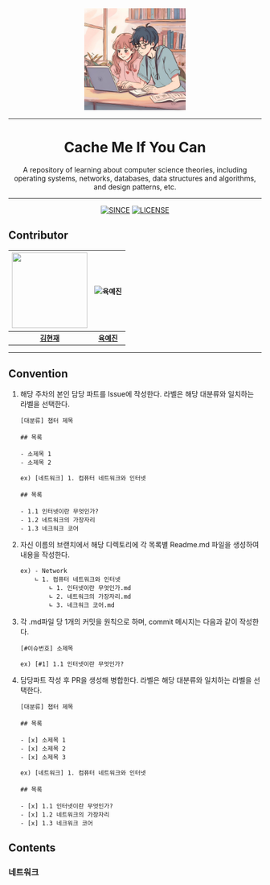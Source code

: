 <div align="center">
    <img src="assets/main.png" width="40%"/>
</div>

----

<div align="center"> <h1> Cache Me If You Can </div>
  
  <div align="center"> A repository of learning about computer science theories, including operating systems, networks, databases, data structures and algorithms, and design patterns, etc.  </div>

----

<div align=center>


[![SINCE](https://img.shields.io/badge/Since-2025.03.24-red)](https://github.com/WooVictory/Ready-For-Tech-Interview)
[![LICENSE](https://img.shields.io/badge/license-MIT-yellowgreen)](https://github.com/WooVictory/Ready-For-Tech-Interview/blob/master/LICENSE)

</div>


## Contributor
<div align="center">

| <img src="https://avatars.githubusercontent.com/u/156046839?v=4" width="150" height="150"/> | <img src="https://avatars.githubusercontent.com/u/156047141?v=4" alt="육예진" width="150"> |
| :-----------------------------------------------------------------------------------------: | :----------------------------------------------------------------------------------------: |
|**[김현재](https://github.com/Kguswo)**|**[육예진](https://github.com/yngbao97)**|
---
</div>

## Convention
1. 해당 주차의 본인 담당 파트를 Issue에 작성한다. 라벨은 해당 대분류와 일치하는 라벨을 선택한다.
    ```
    [대분류] 챕터 제목

    ## 목록

    - 소제목 1
    - 소제목 2
    ```

    ```
    ex) [네트워크] 1. 컴퓨터 네트워크와 인터넷
    
    ## 목록

    - 1.1 인터넷이란 무엇인가?
    - 1.2 네트워크의 가장자리
    - 1.3 네크워크 코어
    ```

2. 자신 이름의 브랜치에서 해당 디렉토리에 각 목록별 Readme.md 파일을 생성하여 내용을 작성한다.
    ```cmd
    ex) - Network
        ∟ 1. 컴퓨터 네트워크와 인터넷
            ∟ 1. 인터넷이란 무엇인가.md
            ∟ 2. 네트워크의 가장자리.md
            ∟ 3. 네크워크 코어.md
    ```
3. 각 .md파일 당 1개의 커밋을 원칙으로 하며, commit 메시지는 다음과 같이 작성한다.
    ```
    [#이슈번호] 소제목
    ```
    ```
    ex) [#1] 1.1 인터넷이란 무엇인가?
    ```

4. 담당파트 작성 후 PR을 생성해 병합한다. 라벨은 해당 대분류와 일치하는 라벨을 선택한다.
    ```
    [대분류] 챕터 제목

    ## 목록

    - [x] 소제목 1
    - [x] 소제목 2
    - [x] 소제목 3
    ```

    ```
    ex) [네트워크] 1. 컴퓨터 네트워크와 인터넷
    
    ## 목록

    - [x] 1.1 인터넷이란 무엇인가?
    - [x] 1.2 네트워크의 가장자리
    - [x] 1.3 네크워크 코어
    ```

## Contents
### 네트워크
